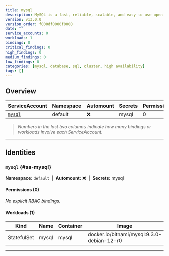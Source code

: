 ```yaml
---
title: mysql
description: MySQL is a fast, reliable, scalable, and easy to use open source relational database system. Designed to handle mission-critical, heavy-load production applications.
version: v13.0.0
version_order: f000df0000f0000
date: ""
service_accounts: 0
workloads: 1
bindings: 0
critical_findings: 0
high_findings: 0
medium_findings: 0
low_findings: 0
categories: [mysql, database, sql, cluster, high availability]
tags: []
---
```


## Overview

| ServiceAccount       | Namespace | Automount | Secrets | Permissions | Workloads |
| -------------------- | --------- | --------- | ------- | ----------- | --------- |
| [`mysql`](#sa-mysql) | default   | ❌        | mysql   | 0           | 1         |

> _Numbers in the last two columns indicate how many bindings or workloads involve each ServiceAccount._

---

## Identities

### `mysql` {#sa-mysql}

**Namespace:** `default` &nbsp;|&nbsp; **Automount:** ❌ &nbsp;|&nbsp; **Secrets:** mysql

#### Permissions (0)

_No explicit RBAC bindings._

#### Workloads (1)

| Kind        | Name  | Container | Image                                      |
| ----------- | ----- | --------- | ------------------------------------------ |
| StatefulSet | mysql | mysql     | docker.io/bitnami/mysql:9.3.0-debian-12-r0 |

---
